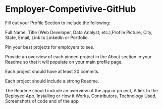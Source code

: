 # Employer-Competivive-GitHub
Fill out your Profile Section to include the following:

Full Name, Title (Web Developer, Data Analyst, etc.),Profile Picture, City, State, Email, Link to LinkedIn or Portfolio

Pin your best projects for employers to see.

Provide an overview of each pinned project in the About section in your Readme so that it will populate on your main profile page.

Each project should have at least 20 commits.

Each project should include a strong Readme.

The Readme should include an overview of the app or project, A link to the Deployed App, Installing or How it Works, Contributors, Technology Used, Screenshots of code and of the app
